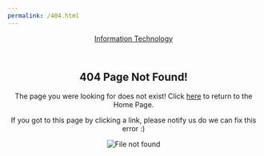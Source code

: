 ```yaml
---
permalink: /404.html
---
```

<!DOCTYPE html>
<!DOCTYPE html>
<html>
<head>
	<meta charset="utf-8">
	<title>Page Not Found</title>
    <meta name="viewport" content="width=device-width, initial-scale=1.0">
    <link href="https://fonts.googleapis.com/css?family=Catamaran:100.200.300.400.500">
    <style type="text/css">
    	.cases-links{
    		text-align: center;
    	}
    	img.nf {
			    max-width: 80%;
			    margin-left: 20%;
			    margin-right: 10%;
			    margin-top: 0px;
			    padding-bottom: 0px;
			    padding-left: 0px;
			    padding-right: 10%;
			    padding-top: 0px;
			    margin-bottom: 1.45rem;
			    align-items: center;
			}
    </style>
    
</head>
<body>
	<header>
		<a href="https://vaibhavabhaysharma.github.io/toggling-dashboard/html/index.html" class="header-brand">Information Technology</a>
	</header>
	<main>
		<section class="cases-links">
  			<h2 class="error-404">404 Page Not Found!</h2>
	  		<p class="error-404-p">The page you were looking for does not exist! Click <a href="https://vaibhavabhaysharma.github.io/toggling-dashboard/html/index.html">here</a> to return to the Home Page.</p> 
	   		<p>If you got to this page by clicking a link, please notify us do we can fix this error :)</p>
	   		<img src="../assets/images/not-found.svg" alt="File not found"class="nf">
		</section>
    </main>
		</body>
</html>
